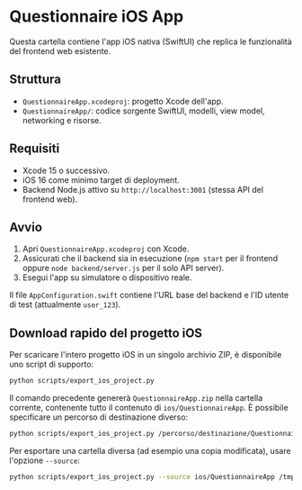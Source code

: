 # Questionnaire iOS App

Questa cartella contiene l'app iOS nativa (SwiftUI) che replica le funzionalità del frontend web esistente.

## Struttura
- `QuestionnaireApp.xcodeproj`: progetto Xcode dell'app.
- `QuestionnaireApp/`: codice sorgente SwiftUI, modelli, view model, networking e risorse.

## Requisiti
- Xcode 15 o successivo.
- iOS 16 come minimo target di deployment.
- Backend Node.js attivo su `http://localhost:3001` (stessa API del frontend web).

## Avvio
1. Apri `QuestionnaireApp.xcodeproj` con Xcode.
2. Assicurati che il backend sia in esecuzione (`npm start` per il frontend oppure `node backend/server.js` per il solo API server).
3. Esegui l'app su simulatore o dispositivo reale.

Il file `AppConfiguration.swift` contiene l'URL base del backend e l'ID utente di test (attualmente `user_123`).

## Download rapido del progetto iOS
Per scaricare l'intero progetto iOS in un singolo archivio ZIP, è disponibile uno script di supporto:

```bash
python scripts/export_ios_project.py
```

Il comando precedente genererà `QuestionnaireApp.zip` nella cartella corrente, contenente tutto il contenuto di `ios/QuestionnaireApp`. È possibile specificare un percorso di destinazione diverso:

```bash
python scripts/export_ios_project.py /percorso/destinazione/QuestionnaireApp.zip
```

Per esportare una cartella diversa (ad esempio una copia modificata), usare l'opzione `--source`:

```bash
python scripts/export_ios_project.py --source ios/QuestionnaireApp /tmp/mio_progetto_ios.zip
```
